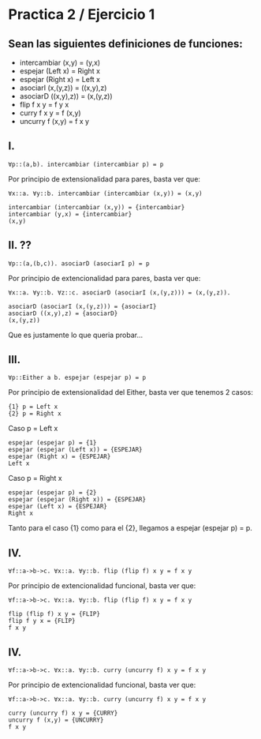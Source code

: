# Practica 2 / Ejercicio 1 
## Sean las siguientes definiciones de funciones:
- intercambiar (x,y) = (y,x)
- espejar (Left x) = Right x
- espejar (Right x) = Left x
- asociarI (x,(y,z)) = ((x,y),z)
- asociarD ((x,y),z)) = (x,(y,z))
- flip f x y = f y x
- curry f x y = f (x,y)
- uncurry f (x,y) = f x y

## I.
```
∀p::(a,b). intercambiar (intercambiar p) = p
```
Por principio de extensionalidad para pares, basta ver que:
```
∀x::a. ∀y::b. intercambiar (intercambiar (x,y)) = (x,y)
```
```
intercambiar (intercambiar (x,y)) = {intercambiar}
intercambiar (y,x) = {intercambiar}
(x,y)
```
## II. ??
```
∀p::(a,(b,c)). asociarD (asociarI p) = p
```
Por principio de extencionalidad para pares, basta ver que: 
```
∀x::a. ∀y::b. ∀z::c. asociarD (asociarI (x,(y,z))) = (x,(y,z)).
```
```
asociarD (asociarI (x,(y,z))) = {asociarI}
asociarD ((x,y),z) = {asociarD}
(x,(y,z))
```
Que es justamente lo que queria probar...
## III.
```
∀p::Either a b. espejar (espejar p) = p
```
Por principio de extensionalidad del Either, basta ver que tenemos 2 casos:
```
{1} p = Left x
{2} p = Right x
```
Caso p = Left x
```
espejar (espejar p) = {1}
espejar (espejar (Left x)) = {ESPEJAR}
espejar (Right x) = {ESPEJAR}
Left x
```
Caso p = Right x
```
espejar (espejar p) = {2}
espejar (espejar (Right x)) = {ESPEJAR}
espejar (Left x) = {ESPEJAR}
Right x
```
Tanto para el caso {1} como para el {2}, llegamos a espejar (espejar p) = p.
## IV. 
```
∀f::a->b->c. ∀x::a. ∀y::b. flip (flip f) x y = f x y
```
Por principio de extencionalidad funcional, basta ver que: 
```
∀f::a->b->c. ∀x::a. ∀y::b. flip (flip f) x y = f x y
```
```
flip (flip f) x y = {FLIP}
flip f y x = {FLIP}
f x y
```
## IV. 
```
∀f::a->b->c. ∀x::a. ∀y::b. curry (uncurry f) x y = f x y
```
Por principio de extencionalidad funcional, basta ver que: 
```
∀f::a->b->c. ∀x::a. ∀y::b. curry (uncurry f) x y = f x y
```
```
curry (uncurry f) x y = {CURRY}
uncurry f (x,y) = {UNCURRY}
f x y
```
